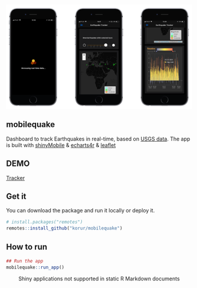 
<div data-align="center">

<p align="center">

<img src="inst/app/www/iphone_mobilequake.png"  align=center>

</p>

<!-- README.md is generated from README.Rmd. Please edit that file -->

## mobilequake

<!-- badges: start -->

<!-- badges: end -->

Dashboard to track Earthquakes in real-time, based on [USGS
data](https://earthquake.usgs.gov/). The app is built with
[shinyMobile](https://rinterface.github.io/shinyMobile/) &
[echarts4r](https://echarts4r.john-coene.com/) &
[leaflet](http://rstudio.github.io/leaflet)

</div>

## DEMO

[Tracker](http://tools.dataatomic.com/shiny/mobilequake)

## Get it

You can download the package and run it locally or deploy it.

``` r
# install.packages("remotes")
remotes::install_github("korur/mobilequake")
```

## How to run

``` r
## Run the app
mobilequake::run_app()
```

<!--html_preserve-->

<div class="muted well" style="width: 100% ; height: 400px ; text-align: center; box-sizing: border-box; -moz-box-sizing: border-box; -webkit-box-sizing: border-box;">

Shiny applications not supported in static R Markdown documents

</div>

<!--/html_preserve-->
